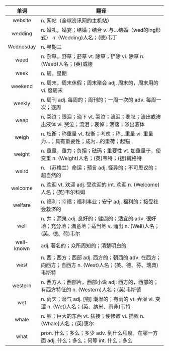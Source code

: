 |单词|翻译  |
|:--:|--| 
|	website  		|		n. 网站（全球资讯网的主机站）	|		
|	wedding  		|		n. 婚礼，婚宴；结婚；结合 v. 与…结婚（wed的ing形式） n. (Wedding)人名；(德)韦丁	|		
|	Wednesday  		|		n. 星期三	|		
|	weed  		|		n. 杂草，野草；菸草 vt. 除草；铲除 vi. 除草 n. (Weed)人名；(英)威德	|		
|	week  		|		n. 周，星期	|		
|	weekend  		|		n. 周末，周末休假；周末聚会 adj. 周末的，周末用的 vi. 度周末	|		
|	weekly  		|		n. 周刊 adj. 每周的；周刊的；一周一次的 adv. 每周一次；逐周	|		
|	weep  		|		n. 哭泣；眼泪；滴下 vt. 哭泣；流泪；悲叹；流出或渗出液体 vi. 哭泣；流泪；哀悼；滴落；渗出液体	|		
|	weigh  		|		n. 权衡；称重量 vt. 权衡；考虑；称…重量 vi. 重量为…；具有重要性；成为…的重荷；起锚	|		
|	weight  		|		n. 重量，重力；负担；砝码；重要性 vt. 加重量于，使变重 n. (Weight)人名；(英)韦特；(捷)魏格特	|		
|	weird  		|		n. （苏格兰）命运；预言 adj. 怪异的；不可思议的；超自然的	|		
|	welcome  		|		n. 欢迎 vt. 欢迎 adj. 受欢迎的 int. 欢迎 n. (Welcome)人名；(英)韦尔科姆	|		
|	welfare  		|		n. 福利；幸福；福利事业；安宁 adj. 福利的；接受社会救济的	|		
|	well  		|		n. 井；源泉 adj. 良好的；健康的；适宜的 adv. 很好地；充分地；满意地；适当地 v. 涌出  n. (Well)人名；(英、德、荷)韦尔	|		
|	well-known  		|		adj. 著名的；众所周知的；清楚明白的	|		
|	west  		|		n. 西；西方；西部 adj. 西方的；朝西的 adv. 在西方；向西方；自西方 n. (West)人名；(英、德、芬、瑞典)韦斯特	|		
|	western  		|		n. 西方人；西部片，西部小说 adj. 西方的，西部的；有西方特征的 n. (Western)人名；(英)韦斯顿	|		
|	wet  		|		n. 雨天；湿气 adj. [物] 潮湿的；有雨的 vt. 弄湿 vi. 变湿 n. (Wet)人名；(英、纳米、南非)韦特	|		
|	whale  		|		n. 鲸；巨大的东西 vt. 猛揍；使惨败 vi. 捕鲸 n. (Whale)人名；(英)惠尔	|		
|	what  		|		pron. 什么；多么；多少 adv. 到什么程度，在哪一方面 adj. 什么；多么；何等 int. 什么；多么	|		
